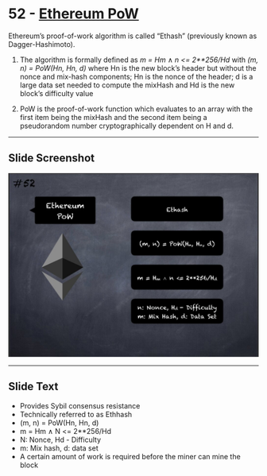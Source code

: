 # 52 - [Ethereum PoW](Ethereum%20PoW.md)

Ethereum’s proof-of-work algorithm is called “Ethash” (previously known as Dagger-Hashimoto). 
1. The algorithm is formally defined as _m = Hm_ ∧ _n <= 2\*\*256/Hd_ with _(m, n) = PoW(Hn, Hn, d)_ where Hn is the new block’s header but without the nonce and mix-hash components; Hn is the nonce of the header; d is a large data set needed to compute the mixHash and Hd is the new block’s difficulty value
    
2. PoW is the proof-of-work function which evaluates to an array with the first item being the mixHash and the second item being a pseudorandom number cryptographically dependent on H and d.

___
## Slide Screenshot
![052.jpg](../../images/1.%20Ethereum%20101/052.jpg)
___
## Slide Text
- Provides Sybil consensus resistance 
- Technically referred to as Ethhash
- (m, n) = PoW(Hn, Hn, d)
- m = Hm ∧ N <= 2\*\*256/Hd
- N: Nonce, Hd - Difficulty
- m: Mix hash, d: data set
- A certain amount of work is required before the miner can mine the block 

